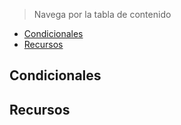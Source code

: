 > Navega por la tabla de contenido

- [Condicionales](#condicionales)
- [Recursos](#recursos)

## Condicionales


## Recursos

